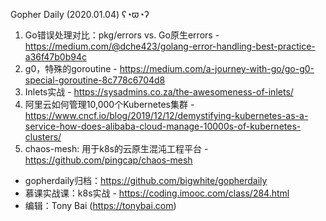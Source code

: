 Gopher Daily (2020.01.04) ʕ◔ϖ◔ʔ

1. Go错误处理对比：pkg/errors vs. Go原生errors - https://medium.com/@dche423/golang-error-handling-best-practice-a36f47b0b94c
2. g0，特殊的goroutine - https://medium.com/a-journey-with-go/go-g0-special-goroutine-8c778c6704d8
3. Inlets实战 - https://sysadmins.co.za/the-awesomeness-of-inlets/
4. 阿里云如何管理10,000个Kubernetes集群 - https://www.cncf.io/blog/2019/12/12/demystifying-kubernetes-as-a-service-how-does-alibaba-cloud-manage-10000s-of-kubernetes-clusters/
5. chaos-mesh: 用于k8s的云原生混沌工程平台 - https://github.com/pingcap/chaos-mesh

* gopherdaily归档：https://github.com/bigwhite/gopherdaily
* 慕课实战课：k8s实战 - https://coding.imooc.com/class/284.html
* 编辑：Tony Bai (https://tonybai.com)
